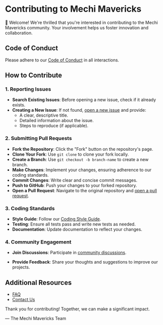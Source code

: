# Contributing to Mechi Mavericks

👋 Welcome! We're thrilled that you're interested in contributing to the Mechi Mavericks community. Your involvement helps us foster innovation and collaboration.

## Code of Conduct

Please adhere to our [Code of Conduct](CodeOfConduct.md) in all interactions.

## How to Contribute

### 1. Reporting Issues

- **Search Existing Issues**: Before opening a new issue, check if it already exists.
- **Creating a New Issue**: If not found, [open a new issue](OpenIssueTemplate.md) and provide:
  - A clear, descriptive title.
  - Detailed information about the issue.
  - Steps to reproduce (if applicable).

### 2. Submitting Pull Requests

- **Fork the Repository**: Click the "Fork" button on the repository's page.
- **Clone Your Fork**: Use `git clone` to clone your fork locally.
- **Create a Branch**: Use `git checkout -b branch-name` to create a new branch.
- **Make Changes**: Implement your changes, ensuring adherence to our coding standards.
- **Commit Changes**: Write clear and concise commit messages.
- **Push to GitHub**: Push your changes to your forked repository.
- **Open a Pull Request**: Navigate to the original repository and [open a pull request](OpenPullRequest.md).

### 3. Coding Standards

- **Style Guide**: Follow our [Coding Style Guide](CodingStyleGuide.md).
- **Testing**: Ensure all tests pass and write new tests as needed.
- **Documentation**: Update documentation to reflect your changes.

### 4. Community Engagement

- **Join Discussions**: Participate in [community discussions](https://github.com/mechimavericks/.github/discussions).

- **Provide Feedback**: Share your thoughts and suggestions to improve our projects.

## Additional Resources

- [FAQ](FAQ.md)
- [Contact Us](mailto:mechimavericks@gmail.com)

Thank you for contributing! Together, we can make a significant impact.

— The Mechi Mavericks Team
